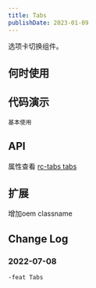 ```yaml
---
title: Tabs
publishDate: 2023-01-09
---
```


选项卡切换组件。

## 何时使用

## 代码演示

<code src="./demo/basic.tsx">基本使用</code>

## API

属性查看 [rc-tabs tabs](https://github.com/react-component/tabs#tabs)

## 扩展

增加oem classname

## Change Log

### 2022-07-08

    -feat Tabs
